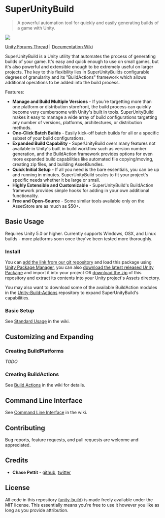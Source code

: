 # SuperUnityBuild
> A powerful automation tool for quickly and easily generating builds of a game with Unity.

![](https://github.com/superunitybuild/buildtool/blob/gh-pages/Unity_2017-01-11_00-38-20.png)

[Unity Forums Thread][unity-thread] | [Documentation Wiki][unitybuild-wiki]

SuperUnityBuild is a Unity utility that automates the process of generating builds of your game. It's easy and quick enough to use on small games, but it's also powerful and extensible enough to be extremely useful on larger projects. The key to this flexibility lies in SuperUnityBuilds configurable degrees of granularity and its "BuildActions" framework which allows additional operations to be added into the build process.

Features:
* **Manage and Build Multiple Versions** - If you're targetting more than one platform or distribution storefront, the build process can quickly become very cumbersome with Unity's built in tools. SuperUnityBuild makes it easy to manage a wide array of build configurations targetting any number of versions, platforms, architectures, or distribution methods.
* **One-Click Batch Builds** - Easily kick-off batch builds for all or a specific subset of your build configurations.
* **Expanded Build Capability** - SuperUnityBuild overs many features not available in Unity's built in build workflow such as version number generation, and the BuildAction framework provides options for even more expanded build capabilities like automated file copying/moving, creating zip files, and building AssetBundles.
* **Quick Initial Setup** - If all you need is the bare essentials, you can be up and running in minutes. SuperUnityBuild scales to fit your project's specific needs whether it be large or small.
* **Highly Extensible and Customizable** - SuperUnityBuild's BuildAction framework provides simple hooks for adding in your own additional functionality.
* **Free and Open-Source** - Some similar tools available only on the AssetStore are as much as $50+.




## Basic Usage

Requires Unity 5.0 or higher. Currently supports Windows, OSX, and Linux builds - more platforms soon once they've been tested more thoroughly.

### Install

 You can [add the link from our git repository](https://github.com/superunitybuild/buildtool.git) and load this package using [Unity Package Manager](https://docs.unity3d.com/Packages/com.unity.package-manager-ui@2.0/manual/index.html), you can also [download the latest released Unity Package][release] and import it into your project OR [download the zip][download] of this repository and extract its contents into your Unity project's Assets directory.

You may also want to download some of the available BuildAction modules in the [Unity-Build-Actions][unitybuild-actions] repository to expand SuperUnityBuild's capabilities.

### Basic Setup

See [Standard Usage](https://github.com/superunitybuild/buildtool/wiki/Standard-Usage) in the wiki.




## Customizing and Expanding

### Creating BuildPlatforms

*TODO*

### Creating BuildActions

See [Build Actions](https://github.com/superunitybuild/buildtool/wiki/Build-Actions) in the wiki for details.




## Command Line Interface

See [Command Line Interface](https://github.com/superunitybuild/buildtool/wiki/Command-Line-Interface) in the wiki.



## Contributing

Bug reports, feature requests, and pull requests are welcome and appreciated.




## Credits

* **Chase Pettit** - [github](https://github.com/Chaser324), [twitter](http://twitter.com/chasepettit)




## License
All code in this repository ([unity-build](https://github.com/superunitybuild/buildtool)) is made freely available under the MIT license. This essentially means you're free to use it however you like as long as you provide attribution.




[download]: https://github.com/superunitybuild/buildtool/archive/master.zip
[release]: https://github.com/superunitybuild/buildtool/releases
[unitybuild]: https://github.com/superunitybuild/buildtool
[unitybuild-actions]: https://github.com/superunitybuild/buildactions
[unitybuild-wiki]: https://github.com/superunitybuild/buildtool/wiki/
[unity-thread]: https://forum.unity3d.com/threads/super-unity-build-automated-build-tool-and-framework.471114/
